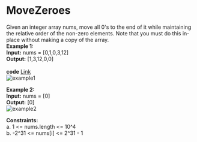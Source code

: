 # MoveZeroes
Given an integer array nums, move all 0's to the end of it while maintaining the relative order of the non-zero elements.
Note that you must do this in-place without making a copy of the array.<br>
**Example 1:**<br>
**Input:** nums = [0,1,0,3,12]<br>
**Output:** [1,3,12,0,0]<br><br>
**code** [Link]()<br>
![example1]()

**Example 2:**<br>
**Input:** nums = [0]<br>
**Output:** [0]<br>
![example2]()

**Constraints:**<br>
a. 1 <= nums.length <= 10^4<br>
b. -2^31 <= nums[i] <= 2^31 - 1<br>
